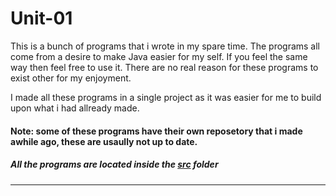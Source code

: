 # Unit-01

This is a bunch of programs that i wrote in my spare time. The programs all come from a desire to make Java easier for my self.
If you feel the same way then feel free to use it. There are no real reason for these programs to exist other for my enjoyment.

I made all these programs in a single project as it was easier for me to build upon what i had allready made.

#### Note: some of these programs have their own reposetory that i made awhile ago, these are usaully not up to date.

##### All the programs are located inside the [src](https://github.com/Lakerolmaker/Unit-01/tree/master/src  "Directory of programs") folder 

***
